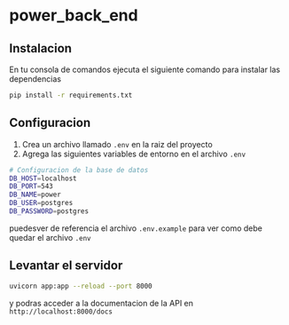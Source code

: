 # power_back_end

## Instalacion
En tu consola de comandos ejecuta el siguiente comando para instalar las dependencias
```bash
pip install -r requirements.txt
```

## Configuracion
1. Crea un archivo llamado `.env` en la raiz del proyecto
2. Agrega las siguientes variables de entorno en el archivo `.env`
```bash
# Configuracion de la base de datos 
DB_HOST=localhost
DB_PORT=543
DB_NAME=power
DB_USER=postgres
DB_PASSWORD=postgres
```
puedesver de referencia el archivo `.env.example` para ver como debe quedar el archivo `.env`

## Levantar el servidor
```bash
uvicorn app:app --reload --port 8000
```
y podras acceder a la documentacion de la API en `http://localhost:8000/docs`